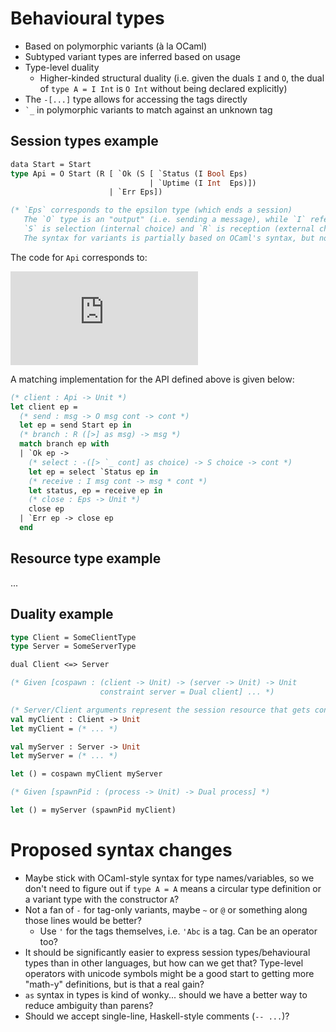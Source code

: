 # Behavioural types

* Based on polymorphic variants (à la OCaml)
* Subtyped variant types are inferred based on usage
* Type-level duality
  + Higher-kinded structural duality (i.e. given the duals `I` and `O`, the dual of `type A = I Int` is `O Int` without being declared explicitly)
* The `-[...]` type allows for accessing the tags directly
* ```⁣`_``` in polymorphic variants to match against an unknown tag

## Session types example

```ocaml
data Start = Start
type Api = O Start (R [ `Ok (S [ `Status (I Bool Eps)
                               | `Uptime (I Int  Eps)])
                      | `Err Eps])

(* `Eps` corresponds to the epsilon type (which ends a session)
   The `O` type is an "output" (i.e. sending a message), while `I` refers to "input" (receiving the message).
   `S` is selection (internal choice) and `R` is reception (external choice).
   The syntax for variants is partially based on OCaml's syntax, but no `of` keyword is used. *)
```

The code for `Api` corresponds to:

![Api](https://latex.codecogs.com/gif.latex?%21%5Ctextup%7BStart%7D.%5C%26%5C%7B%5Ctextup%7BOk%7D%3A%20%5Coplus%5C%7B%5Ctextup%7BStatus%7D%3A%20%3F%5Ctextup%7BBool%7D%20.%20%5Cvarepsilon%2C%20%5Ctextup%7BUptime%7D%3A%3F%5Ctextup%7BInt%7D%20.%20%5Cvarepsilon%5C%7D%2C%20%5Ctextup%7BErr%7D%3A%20%5Cvarepsilon%5C%7D)

A matching implementation for the API defined above is given below:

```ocaml
(* client : Api -> Unit *)
let client ep =
  (* send : msg -> O msg cont -> cont *)
  let ep = send Start ep in
  (* branch : R ([>] as msg) -> msg *)
  match branch ep with
  | `Ok ep ->
    (* select : -([> `_ cont] as choice) -> S choice -> cont *)
    let ep = select `Status ep in
    (* receive : I msg cont -> msg * cont *)
    let status, ep = receive ep in
    (* close : Eps -> Unit *)
    close ep
  | `Err ep -> close ep
  end
```

## Resource type example

...

## Duality example

```ocaml
type Client = SomeClientType
type Server = SomeServerType

dual Client <=> Server

(* Given [cospawn : (client -> Unit) -> (server -> Unit) -> Unit
                    constraint server = Dual client] ... *)

(* Server/Client arguments represent the session resource that gets consumed *)
val myClient : Client -> Unit
let myClient = (* ... *)

val myServer : Server -> Unit
let myServer = (* ... *)

let () = cospawn myClient myServer

(* Given [spawnPid : (process -> Unit) -> Dual process] *)

let () = myServer (spawnPid myClient)
```

# Proposed syntax changes

* Maybe stick with OCaml-style syntax for type names/variables, so we don't need to figure out if `type A = A` means a circular type definition or a variant type with the constructor `A`?
* Not a fan of `-` for tag-only variants, maybe `~` or `@` or something along those lines would be better?
  + Use `'` for the tags themselves, i.e. `'Abc` is a tag. Can be an operator too?
* It should be significantly easier to express session types/behavioural types than in other languages, but how can we get that? Type-level operators with unicode symbols might be a good start to getting more "math-y" definitions, but is that a real gain?
* `as` syntax in types is kind of wonky... should we have a better way to reduce ambiguity than parens?
* Should we accept single-line, Haskell-style comments (`-- ...`)?
